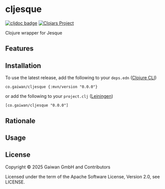 # cljesque

<!-- badges -->
[![cljdoc badge](https://cljdoc.org/badge/co.gaiwan/cljesque)](https://cljdoc.org/d/co.gaiwan/cljesque) [![Clojars Project](https://img.shields.io/clojars/v/co.gaiwan/cljesque.svg)](https://clojars.org/co.gaiwan/cljesque)
<!-- /badges -->

Clojure wrapper for Jesque

## Features

<!-- installation -->
## Installation

To use the latest release, add the following to your `deps.edn` ([Clojure CLI](https://clojure.org/guides/deps_and_cli))

```
co.gaiwan/cljesque {:mvn/version "0.0.0"}
```

or add the following to your `project.clj` ([Leiningen](https://leiningen.org/))

```
[co.gaiwan/cljesque "0.0.0"]
```
<!-- /installation -->

## Rationale

## Usage


<!-- license -->
## License

Copyright &copy; 2025 Gaiwan GmbH and Contributors

Licensed under the term of the Apache Software License, Version 2.0, see LICENSE.
<!-- /license -->
